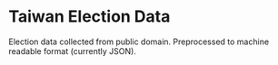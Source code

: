 Taiwan Election Data
====================

Election data collected from public domain. Preprocessed to machine readable format (currently JSON).

